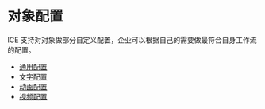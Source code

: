 # 对象配置

ICE 支持对对象做部分自定义配置，企业可以根据自己的需要做最符合自身工作流的配置。

- [通用配置](properties/index.md)
- [文字配置](word/index.md)
- [动画配置](animation/index.md)
- [视频配置](video/index.md)